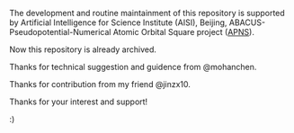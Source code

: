 The development and routine maintainment of this repository is supported by Artificial Intelligence for Science Institute (AISI), Beijing, ABACUS-Pseudopotential-Numerical Atomic Orbital Square project ([APNS](https://github.com/kirk0830/ABACUS-Pseudopot-Nao-Square)). 

Now this repository is already archived. 

Thanks for technical suggestion and guidence from @mohanchen.

Thanks for contribution from my friend @jinzx10.

Thanks for your interest and support!

:)

